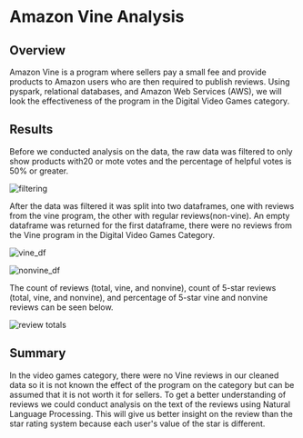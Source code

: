 # Amazon Vine Analysis

## Overview
Amazon Vine is a program where sellers pay a small fee and provide products to Amazon users who are then required to publish reviews. Using pyspark, relational databases, and Amazon Web Services (AWS), we will look the effectiveness of the program in the Digital Video Games category.

## Results
Before we conducted analysis on the data, the raw data was filtered to only show products with20 or mote votes and the percentage of helpful votes is 50% or greater. 

![filtering](https://user-images.githubusercontent.com/57120024/173459279-fa115085-7d55-4cc6-a90d-d59868948f0f.PNG)

After the data was filtered it was split into two dataframes, one with reviews from the vine program, the other with regular reviews(non-vine). An empty dataframe was returned for the first dataframe, there were no reviews from the Vine program in the Digital Video Games Category.

![vine_df](https://user-images.githubusercontent.com/57120024/173459291-03724d1f-39a2-45dc-9c77-db12f3883367.PNG)

![nonvine_df](https://user-images.githubusercontent.com/57120024/173459303-067ecb28-3db5-422b-bef7-e3dc29d05132.PNG)

The count of reviews (total, vine, and nonvine), count of 5-star reviews (total, vine, and nonvine), and percentage of 5-star vine and nonvine reviews can be seen below.

![review totals](https://user-images.githubusercontent.com/57120024/173459497-47441684-7152-46d9-834e-f29945b80ce5.PNG)


## Summary
In the video games category, there were no Vine reviews in our cleaned data so it is not known the effect of the program on the category but can be assumed that it is not worth it for sellers. To get a better understanding of reviews we could conduct analysis on the text of the reviews using Natural Language Processing. This will give us better insight on the review than the star rating system because each user's value of the star is different.
